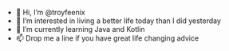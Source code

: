- 👋 Hi, I’m @troyfeenix
- 👀 I’m interested in living a better life today than I did yesterday
- 🌱 I’m currently learning Java and Kotlin
- 📫 Drop me a line if you have great life changing advice

<!---
troyfeenix/troyfeenix is a ✨ special ✨ repository because its `README.md` (this file) appears on your GitHub profile.
You can click the Preview link to take a look at your changes.
--->
